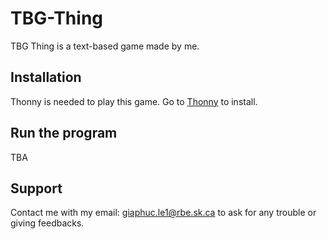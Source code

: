# TBG-Thing

TBG Thing is a text-based game made by me.

## Installation

Thonny is needed to play this game. Go to [Thonny](https://thonny.org/) to install.

## Run the program

TBA

## Support

Contact me with my email: giaphuc.le1@rbe.sk.ca to ask for any trouble or giving feedbacks.
